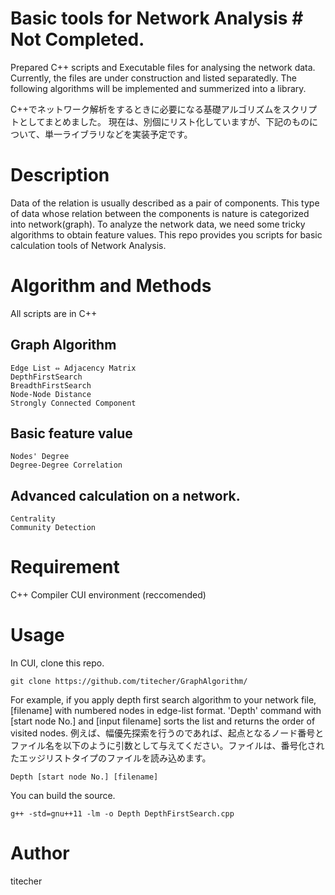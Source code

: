 Basic tools for Network Analysis # Not Completed.
===================

Prepared C++ scripts and Executable files for analysing the network data. 
Currently, the files are under construction and listed separatedly.
The following algorithms will be implemented and summerized into a library. 

C++でネットワーク解析をするときに必要になる基礎アルゴリズムをスクリプトとしてまとめました。
現在は、別個にリスト化していますが、下記のものについて、単一ライブラリなどを実装予定です。

# Description
Data of the relation is usually described as a pair of components.
This type of data whose relation between the components is nature is categorized into network(graph).
To analyze the network data, we need some tricky algorithms to obtain feature values.
This repo provides you scripts for basic calculation tools of Network Analysis.

# Algorithm and Methods
All scripts are in C++
## Graph Algorithm
    Edge List ⇔ Adjacency Matrix
    DepthFirstSearch
    BreadthFirstSearch
    Node-Node Distance 
    Strongly Connected Component
    
## Basic feature value
    Nodes' Degree
    Degree-Degree Correlation
    
## Advanced calculation on a network.
    Centrality
    Community Detection

# Requirement
  C++ Compiler
  CUI environment (reccomended)

# Usage
In CUI, clone this repo.
```
git clone https://github.com/titecher/GraphAlgorithm/
```

For example, if you apply depth first search algorithm to your network file, [filename] with numbered nodes in edge-list format.
'Depth' command with [start node No.] and [input filename] sorts the list and returns the order of visited nodes.
例えば、幅優先探索を行うのであれば、起点となるノード番号とファイル名を以下のように引数として与えてください。ファイルは、番号化されたエッジリストタイプのファイルを読み込めます。
```
Depth [start node No.] [filename]
```

You can build the source.  
```
g++ -std=gnu++11 -lm -o Depth DepthFirstSearch.cpp
```

# Author
titecher

